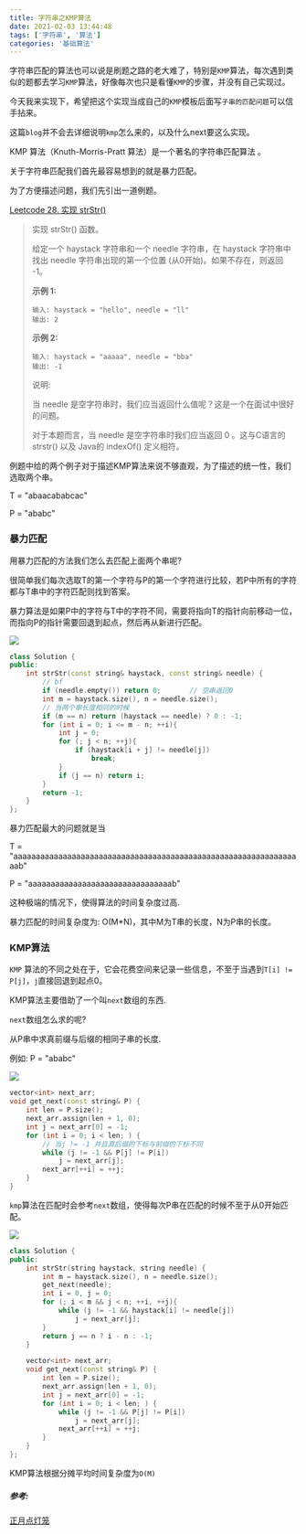 ```yaml
---
title: 字符串之KMP算法
date: 2021-02-03 13:44:48
tags: ['字符串', '算法']
categories: '基础算法'
---
```


字符串匹配的算法也可以说是刷题之路的老大难了，特别是`KMP`算法，每次遇到类似的题都去学习`KMP`算法，好像每次也只是看懂`KMP`的步骤，并没有自己实现过。

今天我来实现下，希望把这个实现当成自己的`KMP`模板后面写`子串的匹配问题`可以信手拈来。

这篇`blog`并不会去详细说明`kmp`怎么来的，以及什么next要这么实现。

<!--more-->

 KMP 算法（Knuth-Morris-Pratt 算法）是一个著名的字符串匹配算法 。

关于字符串匹配我们首先最容易想到的就是暴力匹配。

为了方便描述问题，我们先引出一道例题。

 [Leetcode 28. 实现 strStr()](https://leetcode-cn.com/problems/implement-strstr/)

> 实现 strStr() 函数。
>
> 给定一个 haystack 字符串和一个 needle 字符串，在 haystack 字符串中找出 needle 字符串出现的第一个位置 (从0开始)。如果不存在，则返回  -1。
>
> **示例 1:**
>
> ```
> 输入: haystack = "hello", needle = "ll"
> 输出: 2
> ```
>
> **示例 2:**
>
> ```
> 输入: haystack = "aaaaa", needle = "bba"
> 输出: -1
> ```
>
> 说明:
>
> 当 needle 是空字符串时，我们应当返回什么值呢？这是一个在面试中很好的问题。
>
> 对于本题而言，当 needle 是空字符串时我们应当返回 0 。这与C语言的 strstr() 以及 Java的 indexOf() 定义相符。
>

例题中给的两个例子对于描述KMP算法来说不够直观，为了描述的统一性，我们选取两个串。

T = "abaacababcac"

P = "ababc"

### 暴力匹配

用暴力匹配的方法我们怎么去匹配上面两个串呢?

很简单我们每次选取T的第一个字符与P的第一个字符进行比较，若P中所有的字符都与T串中的字符匹配则找到答案。

暴力算法是如果P中的字符与T中的字符不同，需要将指向T的指针向前移动一位，而指向P的指针需要回退到起点，然后再从新进行匹配。

![](https://wooyooyoo-photo.oss-cn-hangzhou.aliyuncs.com/blog/2021/02/%E5%AD%97%E7%AC%A6%E4%B8%B2%E6%9A%B4%E5%8A%9B%E5%8C%B9%E9%85%8D%E6%B3%95.png)

```C++
class Solution {
public:
    int strStr(const string& haystack, const string& needle) {
        // bf
        if (needle.empty()) return 0;		// 空串返回0
        int m = haystack.size(), n = needle.size();
        // 当两个串长度相同的时候
        if (m == n) return (haystack == needle) ? 0 : -1;
        for (int i = 0; i <= m - n; ++i){
            int j = 0;
            for (; j < n; ++j){
                if (haystack[i + j] != needle[j])
                    break;
            }
            if (j == n) return i;
        }
        return -1;
    }
};
```

暴力匹配最大的问题就是当

T = "aaaaaaaaaaaaaaaaaaaaaaaaaaaaaaaaaaaaaaaaaaaaaaaaaaaaaaaaaaaaaaaaab"

P = "aaaaaaaaaaaaaaaaaaaaaaaaaaaaaaaab"

这种极端的情况下，使得算法的时间复杂度过高.

暴力匹配的时间复杂度为: O(M*N)，其中M为T串的长度，N为P串的长度。

### KMP算法

`KMP` 算法的不同之处在于，它会花费空间来记录一些信息，不至于当遇到`T[i] != P[j]`，`j`直接回退到起点0。

KMP算法主要借助了一个叫`next`数组的东西.

`next`数组怎么求的呢?

从P串中求真前缀与后缀的相同子串的长度.

例如: P = "ababc"

![](https://wooyooyoo-photo.oss-cn-hangzhou.aliyuncs.com/blog/2021/02/next%E6%95%B0%E7%BB%84.png)

```C++
vector<int> next_arr;
void get_next(const string& P) {
	int len = P.size();
	next_arr.assign(len + 1, 0);
	int j = next_arr[0] = -1;
	for (int i = 0; i < len; ) {
        // 当j != -1 并且真后缀的下标与前缀的下标不同
		while (j != -1 && P[j] != P[i])
			j = next_arr[j];
		next_arr[++i] = ++j;
	}
}
```

`kmp`算法在匹配时会参考`next`数组，使得每次P串在匹配的时候不至于从0开始匹配。

![](https://wooyooyoo-photo.oss-cn-hangzhou.aliyuncs.com/blog/2021/02/kmp%E7%AE%97%E6%B3%95.png)

```C++ 
class Solution {
public:
    int strStr(string haystack, string needle) {
        int m = haystack.size(), n = needle.size();
        get_next(needle);
        int i = 0, j = 0;
        for (; i < m && j < n; ++i, ++j){
            while (j != -1 && haystack[i] != needle[j])
                j = next_arr[j];
        }
        return j == n ? i - n : -1;
    }

    vector<int> next_arr;
    void get_next(const string& P) {
        int len = P.size();
        next_arr.assign(len + 1, 0);
        int j = next_arr[0] = -1;
        for (int i = 0; i < len; ) {
            while (j != -1 && P[j] != P[i])
                j = next_arr[j];
            next_arr[++i] = ++j;
        }
    }
};
```

KMP算法根据分摊平均时间复杂度为`O(M)`

##### 参考:

[正月点灯笼](https://www.bilibili.com/video/BV1Px411z7Yo)

